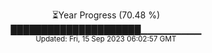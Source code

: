 <p align="center">
⏳Year Progress (70.48 %) <br>
█████████████████████▁▁▁▁▁▁▁▁▁ <br>
<sub>Updated: Fri, 15 Sep 2023 06:02:57 GMT</sub>
</p>

